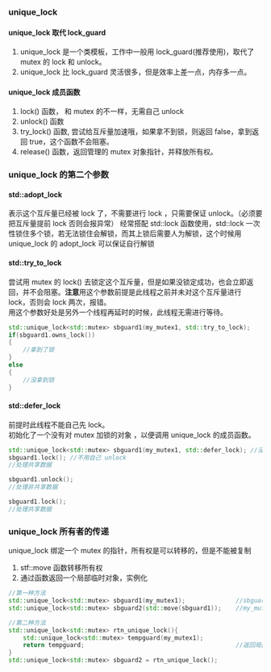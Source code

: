 
### unique_lock
#### unique_lock 取代 lock_guard
1. unique_lock 是一个类模板，工作中一般用 lock_guard(推荐使用)，取代了 mutex 的 lock 和 unlock。
2. unique_lock 比 lock_guard 灵活很多，但是效率上差一点，内存多一点。
#### unique_lock 成员函数
1. lock() 函数， 和 mutex 的不一样，无需自己 unlock
2. unlock() 函数
3. try_lock() 函数, 尝试给互斥量加速哦，如果拿不到锁，则返回 false，拿到返回 true，这个函数不会阻塞。
4. release() 函数，返回管理的 mutex 对象指针，并释放所有权。

### unique_lock 的第二个参数
#### std::adopt_lock
表示这个互斥量已经被 lock 了，不需要进行 lock ，只需要保证 unlock。（必须要把互斥量提前 lock 否则会报异常）
经常搭配 std::lock 函数使用，std::lock 一次性锁住多个锁，若无法锁住会解锁，而其上锁后需要人为解锁，这个时候用 unique_lock 的 adopt_lock 可以保证自行解锁
#### std::try_to_lock
尝试用 mutex 的 lock() 去锁定这个互斥量，但是如果没锁定成功，也会立即返回，并不会阻塞。**注意**用这个参数前提是此线程之前并未对这个互斥量进行 lock，否则会 lock 两次，报错。  
用这个参数好处是另外一个线程再延时的时候，此线程无需进行等待。
```cpp
std::unique_lock<std::mutex> sbguard1(my_mutex1, std::try_to_lock);
if(sbguard1.owns_lock())
{
    //拿到了锁
}
else
{
    //没拿到锁
}
```

#### std::defer_lock
 前提时此线程不能自己先 lock。  
 初始化了一个没有对 mutex 加锁的对象 ，以便调用 unique_lock 的成员函数。
 ```cpp
std::unique_lock<std::mutex> sbguard1(my_mutex1, std::defer_lock); //没有加锁的 my_mutex1
sbguard1.lock(); //不用自己 unlock 
//处理共享数据

sbguard1.unlock();
//处理非共享数据

sbguard1.lock();
//处理共享数据

 ```

 ### unique_lock 所有者的传递
 unique_lock 绑定一个 mutex 的指针，所有权是可以转移的，但是不能被复制    
 1. stf::move 函数转移所有权
 2. 通过函数返回一个局部临时对象，实例化
```cpp
//第一种方法
std::unique_lock<std::mutex> sbguard1(my_mutex1);              //sbguard1 拥有 my_mutex1
std::unique_lock<std::mutex> sbguard2(std::move(sbguard1));    //my_mutex1 所有权转移到 sbguard2

//第二种方法
std::unique_lock<std::mutex> rtn_unique_lock(){
    std::unique_lock<std::mutex> tempguard(my_mutex1); 
    return tempguard;                                          //返回局部对象 tempguard 会导致系统生成临时 unique_lock 对象，并调用 unique_lock 的移动构造函数
}
std::unique_lock<std::mutex> sbguard2 = rtn_unique_lock();
```